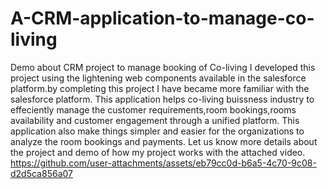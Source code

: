 # A-CRM-application-to-manage-co-living
Demo about CRM project to manage booking of Co-living
I developed this project using the lightening web components available in the salesforce platform.by completing this project I have became more familiar with the salesforce platform.
This application helps co-living buissness industry to effeciently manage the customer requirements,room bookings,rooms availability and customer engagement through a unified platform.
This application also make things simpler and easier for the organizations to analyze the room bookings and payments.
Let us know more details about the project and demo of how my project works with the attached video.
https://github.com/user-attachments/assets/eb79cc0d-b6a5-4c70-9c08-d2d5ca856a07

